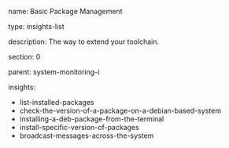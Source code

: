 name: Basic Package Management

type: insights-list

description: The way to extend your toolchain.

section: 0

parent: system-monitoring-i

insights:
  - list-installed-packages
  - check-the-version-of-a-package-on-a-debian-based-system
  - installing-a-deb-package-from-the-terminal
  - install-specific-version-of-packages
  - broadcast-messages-across-the-system
